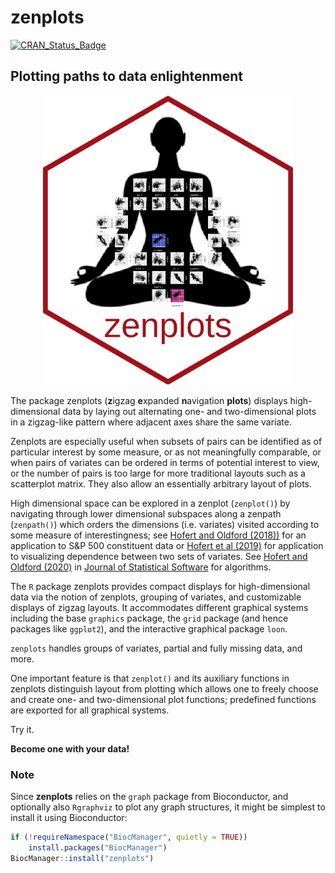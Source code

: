 # zenplots

[![CRAN\_Status\_Badge](https://www.r-pkg.org/badges/version/zenplots)](https://cran.r-project.org/package=zenplots)

## Plotting paths to data enlightenment

<p align="center">
  <img src="man/figures/logo.png" width="400" alt="zenplots logo">
</p>


The package zenplots (**z**igzag
**e**xpanded **n**avigation **plots**) displays high-dimensional data by laying out alternating one- and two-dimensional plots in a zigzag-like pattern where adjacent axes share the same variate. 

Zenplots are especially useful when
subsets of pairs can be identified as of particular interest by some measure, or as not meaningfully comparable, or when pairs of variates can be ordered in terms of potential interest to view, or the number of pairs is too large for more traditional layouts such as a scatterplot matrix. They also allow an essentially arbitrary layout of plots. 

High dimensional space can be explored in a zenplot (`zenplot()`) by navigating through lower dimensional subspaces along a zenpath (`zenpath()`) which orders the dimensions (i.e. variates) visited according to some measure of interestingness; see [Hofert and Oldford (2018))](https://www.sciencedirect.com/science/article/pii/S245230621730031X) for an application to S&P 500 constituent data or [Hofert et al (2019)](https://www.sciencedirect.com/science/article/pii/S0047259X1830023X) for application to visualizing dependence between two sets of variates.  See [Hofert and Oldford (2020)](https://doi.org/10.18637/jss.v095.i04) in [Journal of Statistical Software](https://www.jstatsoft.org/) for algorithms.

The `R` package zenplots provides compact displays for high-dimensional data via the
notion of zenplots, grouping of variates, and customizable displays of zigzag layouts. It accommodates different graphical systems including the base `graphics` package, the `grid` package (and hence packages like `ggplot2`), and the interactive graphical package `loon`. 

`zenplots` handles groups of variates, partial and fully missing data, and more. 

One important feature is that `zenplot()` and its auxiliary functions in zenplots distinguish layout from plotting which allows one to freely choose and create one- and two-dimensional plot functions; predefined functions are exported for all graphical systems.

Try it. 

**Become one with your data!**

### Note

Since **zenplots** relies on the `graph` package from Bioconductor, and optionally also `Rgraphviz` to plot any graph structures, it might be simplest to install it using Bioconductor:

```r
if (!requireNamespace("BiocManager", quietly = TRUE))
    install.packages("BiocManager")
BiocManager::install("zenplots")
```

